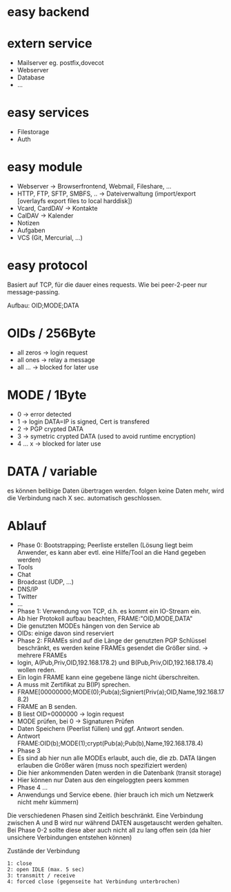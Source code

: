 easy backend
============

extern service
==============
* Mailserver eg. postfix,dovecot
* Webserver
* Database
* ...

easy services
=============
* Filestorage
* Auth

easy module
============
* Webserver -> Browserfrontend, Webmail, Fileshare, ...
* HTTP, FTP, SFTP, SMBFS, .. -> Dateiverwaltung (import/export [overlayfs export files to local harddisk])
* Vcard, CardDAV -> Kontakte
* CalDAV -> Kalender
* Notizen
* Aufgaben
* VCS (Git, Mercurial, ...)

easy protocol
=============
Basiert auf TCP, für die dauer eines requests.
Wie bei peer-2-peer nur message-passing.

Aufbau: OID;MODE;DATA

OIDs / 256Byte
====
* all zeros  -> login request
* all ones -> relay a message
* all ... -> blocked for later use


MODE / 1Byte
====
* 0 -> error detected
* 1 -> login DATA=IP is signed, Cert is transfered
* 2 -> PGP crypted DATA
* 3 -> symetric crypted DATA (used to avoid runtime encryption)
* 4 ... x -> blocked for later use

DATA / variable
====
es können belibige Daten übertragen werden.
folgen keine Daten mehr, wird die Verbindung nach X sec. automatisch geschlossen.



Ablauf
======
* Phase 0: Bootstrapping; Peerliste erstellen (Lösung liegt beim Anwender, es kann aber evtl. eine Hilfe/Tool an die Hand gegeben werden)
 * Tools
  * Chat
  * Broadcast (UDP, ...)
  * DNS/IP
  * Twitter
  * ...
* Phase 1: Verwendung von TCP, d.h. es kommt ein IO-Stream ein.
 * Ab hier Protokoll aufbau beachten, FRAME:"OID,MODE,DATA"
 * Die genutzten MODEs hängen von den Service ab
 * OIDs: einige davon sind reserviert
* Phase 2: FRAMEs sind auf die Länge der genutzten PGP Schlüssel beschränkt, es werden keine FRAMEs gesendet die Größer sind. -> mehrere FRAMEs
 * login, A(Pub,Priv,OID,192.168.178.2) und B(Pub,Priv,OID,192.168.178.4) wollen reden.
 * Ein login FRAME kann eine gegebene länge nicht überschreiten.
 * A muss mit Zertifikat zu B(IP) sprechen.
  * FRAME[00000000;MODE(0);Pub(a);Signiert(Priv(a);OID,Name,192.168.178.2)
  * FRAME an B senden.
 * B liest OID=0000000 -> login request
  * MODE prüfen, bei 0 -> Signaturen Prüfen
  * Daten Speichern (Peerlist füllen) und ggf. Antwort senden. 
  * Antwort FRAME:OID(b);MODE(1);crypt(Pub(a);Pub(b),Name,192.168.178.4)
* Phase 3
 * Es sind ab hier nun alle MODEs erlaubt, auch die, die zb. DATA längen erlauben die Größer wären (muss noch spezifiziert werden)
 * Die hier ankommenden Daten werden in die Datenbank (transit storage)
 * Hier können nur Daten aus den eingeloggten peers kommen
* Phase 4 ...
 * Anwendungs und Service ebene. (hier brauch ich mich um Netzwerk nicht mehr kümmern)


Die verschiedenen Phasen sind Zeitlich beschränkt.
Eine Verbindung zwischen A und B wird nur während DATEN ausgetauscht werden gehalten.
Bei Phase 0-2 sollte diese aber auch nicht all zu lang offen sein (da hier unsichere Verbindungen entstehen können)

Zustände der Verbindung
```
1: close
2: open IDLE (max. 5 sec)
3: transmitt / receive
4: forced close (gegenseite hat Verbindung unterbrochen) 
```



